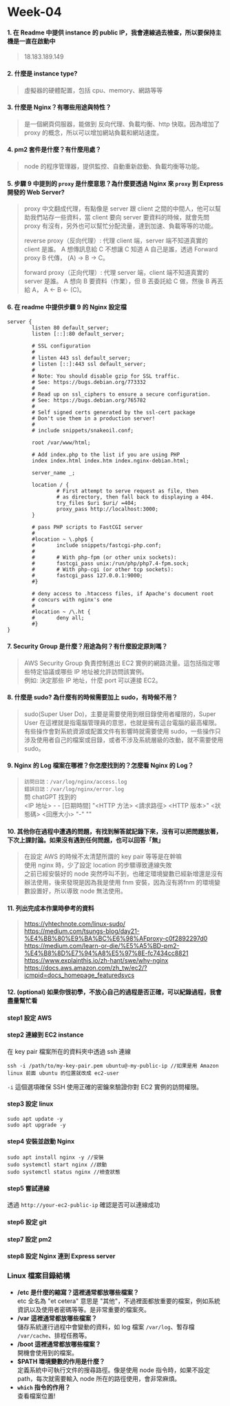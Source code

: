 # Week-04

#### 1. 在 Readme 中提供 instance 的 public IP，我會連線過去檢查，所以要保持主機是一直在啟動中  
> 18.183.189.149  
#### 2. 什麼是 instance type?  
> 虛擬器的硬體配置，包括 cpu、memory、網路等等  
#### 3. 什麼是 Nginx？有哪些用途與特性？  
> 是一個網頁伺服器，能做到 反向代理、負載均衡、http 快取。因為增加了 proxy 的概念，所以可以增加網站負載和網站速度。
#### 4. pm2 套件是什麼？有什麼用處？
> node 的程序管理器，提供監控、自動重新啟動、負載均衡等功能。
#### 5. 步驟 9 中提到的 `proxy` 是什麼意思？為什麼要透過 Nginx 來 `proxy` 到 Express 開發的 Web Server?
> proxy 中文翻成代理，有點像是 server 跟 client 之間的中間人，他可以幫助我們站存一些資料，當 client 要向 server 要資料的時候，就會先問 proxy 有沒有，另外也可以幫忙分配流量，達到加速、負載等等的功能。
>   
> reverse proxy（反向代理）: 代理 client 端，server 端不知道真實的 client 是誰。 A 想傳訊息給 C 不想讓 C 知道 A 自己是誰，透過 Forward proxy B 代傳， (A) -> B -> C。
>   
> forward proxy（正向代理）: 代理 server 端，client 端不知道真實的 server 是誰。 A 想向 B 要資料（作業），但 B 丟委託給 C 做，然後 B 再丟給 A， A <- B <- (C)。  
#### 6. 在 readme 中提供步驟 9 的 Nginx 設定檔  
```
server {
        listen 80 default_server;
        listen [::]:80 default_server;

        # SSL configuration
        #
        # listen 443 ssl default_server;
        # listen [::]:443 ssl default_server;
        #
        # Note: You should disable gzip for SSL traffic.
        # See: https://bugs.debian.org/773332
        #
        # Read up on ssl_ciphers to ensure a secure configuration.
        # See: https://bugs.debian.org/765782
        #
        # Self signed certs generated by the ssl-cert package
        # Don't use them in a production server!
        #
        # include snippets/snakeoil.conf;

        root /var/www/html;

        # Add index.php to the list if you are using PHP
        index index.html index.htm index.nginx-debian.html;

        server_name _;

        location / {
                # First attempt to serve request as file, then
                # as directory, then fall back to displaying a 404.
                try_files $uri $uri/ =404;
                proxy_pass http://localhost:3000;
        }

        # pass PHP scripts to FastCGI server
        #
        #location ~ \.php$ {
        #       include snippets/fastcgi-php.conf;
        #
        #       # With php-fpm (or other unix sockets):
        #       fastcgi_pass unix:/run/php/php7.4-fpm.sock;
        #       # With php-cgi (or other tcp sockets):
        #       fastcgi_pass 127.0.0.1:9000;
        #}

        # deny access to .htaccess files, if Apache's document root
        # concurs with nginx's one
        #
        #location ~ /\.ht {
        #       deny all;
        #}
}
```
#### 7. Security Group 是什麼？用途為何？有什麼設定原則嗎？  
> AWS Security Group 負責控制進出 EC2 實例的網路流量。這包括指定哪些特定協議或哪些 IP 地址被允許訪問該實例。  
> 例如: 決定那些 IP 地址，什麼 port 可以連接 EC2。 
#### 8. 什麼是 sudo? 為什麼有的時候需要加上 sudo，有時候不用？
> sudo(Super User Do)，主要是需要使用到根目錄使用者權限的，Super User 在這裡就是指電腦管理員的意思，也就是擁有這台電腦的最高權限。有些操作會對系統資源或配置文件有影響時就需要使用 sudo，一些操作只涉及使用者自己的檔案或目錄，或者不涉及系統層級的改動，就不需要使用 sudo。
#### 9. Nginx 的 Log 檔案在哪裡？你怎麼找到的？怎麼看 Nginx 的 Log？
> `訪問日誌：/var/log/nginx/access.log`  
> `錯誤日誌：/var/log/nginx/error.log`  
> 問 chatGPT 找到的  
> <IP 地址> - - [日期時間] "<HTTP 方法> <請求路徑> <HTTP 版本>" <狀態碼> <回應大小> "-" "<User-Agent>"

#### 10. 其他你在過程中遭遇的問題，有找到解答就記錄下來，沒有可以把問題放著，下次上課討論。如果沒有遇到任何問題，也可以回答「無」
> 在設定 AWS 的時候不太清楚所謂的 key pair 等等是在幹嘛  
> 使用 nginx 時，少了設定 location 的步驟導致連線失敗  
> 之前已經安裝好的 node 突然呼叫不到，也確定環境變數已經新增還是沒有辦法使用，後來發現是因為我是使用 fnm 安裝，因為沒有將fnm 的環境變數設置好，所以導致 node 無法使用。  
> 
#### 11. 列出完成本作業時參考的資料  
> https://yhtechnote.com/linux-sudo/  
> https://medium.com/tsungs-blog/day21-%E4%BB%80%E9%BA%BC%E6%98%AFproxy-c0f2892297d0  
> https://medium.com/learn-or-die/%E5%A5%BD-pm2-%E4%B8%8D%E7%94%A8%E5%97%8E-fc7434cc8821  
> https://www.explainthis.io/zh-hant/swe/why-nginx  
> https://docs.aws.amazon.com/zh_tw/ec2/?icmpid=docs_homepage_featuredsvcs  
#### 12. (optional) 如果你很初學，不放心自己的過程是否正確，可以紀錄過程，我會盡量幫忙看
#### step1 設定 AWS
#### step2 連線到 EC2 instance
在 key pair 檔案所在的資料夾中透過 ssh 連線
```
ssh -i /path/to/my-key-pair.pem ubuntu@-my-public-ip //如果是用 Amazon linux 前面 ubuntu 的位置就改成 ec2-user
```
`-i` 這個選項確保 SSH 使用正確的密鑰來驗證你對 EC2 實例的訪問權限。
#### step3 設定 linux
```
sudo apt update -y
sudo apt upgrade -y
```
#### step4 安裝並啟動 Nginx
```
sudo apt install nginx -y //安裝  
sudo systemctl start nginx //啟動
sudo systemctl status nginx //檢查狀態
```
#### step5 嘗試連線
透過 `http://your-ec2-public-ip` 確認是否可以連線成功
#### step6 設定 git
#### step7 設定 pm2
#### step8 設定 Nginx 連到 Express server

###  Linux 檔案目錄結構
- **/etc 是什麼的縮寫？這裡通常都放哪些檔案？**  
etc 全名為 "et cetera" 意思是 "其他"，不過裡面都放重要的檔案，例如系統資訊以及使用者密碼等等。是非常重要的檔案夾。  
- **/var 這裡通常都放哪些檔案？**  
儲存系統運行過程中會變動的資料，如 log 檔案 `/var/log`、暫存檔 `/var/cache`、排程任務等。
- **/boot 這裡通常都放哪些檔案？**  
開機會使用到的檔案。
- **$PATH 環境變數的作用是什麼？**    
定義系統中可執行文件的搜尋路徑。像是使用 node 指令時，如果不設定 path，每次就需要輸入 node 所在的路徑使用，會非常麻煩。
- **`which` 指令的作用？**  
查看檔案位置!
